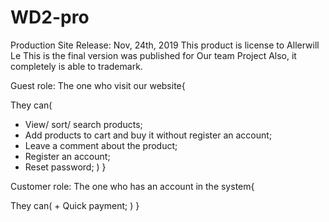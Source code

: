 # WD2-pro
 Production Site
 Release: Nov, 24th, 2019
 This product is license to Allerwill Le
 This is the final version was published for Our team Project
 Also, it completely is able to trademark.
 
 Guest role: The one who visit our website{
  
 They can(
   + View/ sort/ search products;
   + Add products to cart and buy it without register an account;
   + Leave a comment about the product;
   + Register an account;
   + Reset password;
   )
}   

 Customer role: The one who has an account in the system{
 
 They can(
    + Quick payment;
 )
 }
